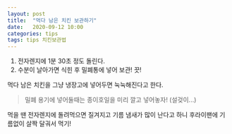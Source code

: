 ```yaml
---
layout: post
title:  "먹다 남은 치킨 보관하기"
date:   2020-09-12 10:00
categories: tips
tags: tips 치킨보관법
---
```


1. 전자렌지에 1분 30초 정도 돌린다.
2. 수분이 날아가면 식힌 후 밀폐통에 넣어 보관! 끗!

먹다 남은 치킨을 그냥 냉장고에 넣어두면 눅눅해진다고 한다.

>밀폐 용기에 넣어둘때는 종이호일을 미리 깔고 넣어놓자! (설겆이...)


먹을 땐 전자렌지에 돌려먹으면 질겨지고 기름 냄새가 많이 난다고 하니 후라이팬에 기름없이 살짝 달궈서 먹기!